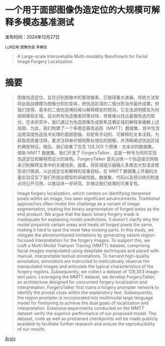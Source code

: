 # 一个用于面部图像伪造定位的大规模可解释多模态基准测试

发布时间：2024年12月27日

`LLM应用` `图像伪造` `多模态`

> A Large-scale Interpretable Multi-modality Benchmark for Facial Image Forgery Localization

# 摘要

> 图像伪造定位，旨在识别图像中的篡改像素，已取得重大进展。传统方法常将此挑战建模为图像分割的变体，把伪造区域的二值分割当作最终成果。但我们觉得，基本的二值伪造掩码难以解释模型的预测。它无法说明模型为何指明某些区域，且对所有伪造像素同等对待，导致难以找出最像伪造的部分。在本研究中，我们通过为伪造图像生成聚焦显著区域的解释来缓解上述局限。为此，我们构建了一个多模态篡改追踪（MMTT）数据集，其中包含运用深度伪造技术处理的面部图像，并配有手动的、可解释的文本注释。为获取高质量注释，要求注释者仔细观察处理后的图像，并清晰阐述伪造区域的典型特征。随后，我们收集了包含 128,303 个图像 - 文本对的数据集。借助 MMTT 数据集，我们开发了 ForgeryTalker，这是一种专为同时实现伪造定位和解释而设计的架构。ForgeryTalker 首先训练一个伪造提示网络来识别解释文本中的关键线索。接着，将区域提示器融入多模态大型语言模型进行微调，以达成定位和解释的双重目标。在 MMTT 数据集上开展的大量实验证实了我们所提出模型的卓越性能。数据集、代码以及预训练的检查点将公开可用，以推动进一步研究，并保证我们结果的可重复性。

> Image forgery localization, which centers on identifying tampered pixels within an image, has seen significant advancements. Traditional approaches often model this challenge as a variant of image segmentation, treating the binary segmentation of forged areas as the end product. We argue that the basic binary forgery mask is inadequate for explaining model predictions. It doesn't clarify why the model pinpoints certain areas and treats all forged pixels the same, making it hard to spot the most fake-looking parts. In this study, we mitigate the aforementioned limitations by generating salient region-focused interpretation for the forgery images. To support this, we craft a Multi-Modal Tramper Tracing (MMTT) dataset, comprising facial images manipulated using deepfake techniques and paired with manual, interpretable textual annotations. To harvest high-quality annotation, annotators are instructed to meticulously observe the manipulated images and articulate the typical characteristics of the forgery regions. Subsequently, we collect a dataset of 128,303 image-text pairs. Leveraging the MMTT dataset, we develop ForgeryTalker, an architecture designed for concurrent forgery localization and interpretation. ForgeryTalker first trains a forgery prompter network to identify the pivotal clues within the explanatory text. Subsequently, the region prompter is incorporated into multimodal large language model for finetuning to achieve the dual goals of localization and interpretation. Extensive experiments conducted on the MMTT dataset verify the superior performance of our proposed model. The dataset, code as well as pretrained checkpoints will be made publicly available to facilitate further research and ensure the reproducibility of our results.

[Arxiv](https://arxiv.org/abs/2412.19685)